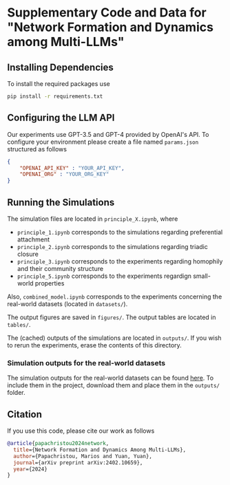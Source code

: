# Supplementary Code and Data for "Network Formation and Dynamics among Multi-LLMs"

## Installing Dependencies 

To install the required packages use 

```bash
pip install -r requirements.txt
```

## Configuring the LLM API

Our experiments use GPT-3.5 and GPT-4 provided by OpenAI's API. To configure your environment please create a file named `params.json` structured as follows

```json
{
    "OPENAI_API_KEY" : "YOUR_API_KEY",
    "OPENAI_ORG" : "YOUR_ORG_KEY"
}
```

## Running the Simulations

The simulation files are located in `principle_X.ipynb`, where

 * `principle_1.ipynb` corresponds to the simulations regarding preferential attachment
 * `principle_2.ipynb` corresponds to the simulations regarding triadic closure
 * `principle_3.ipynb` corresponds to the experiments regarding homophily and their community structure
 * `principle_5.ipynb` corresponds to the experiments regardign small-world properties

Also, `combined_model.ipynb` corresponds to the experiments concerning the real-world datasets (located in `datasets/`).
  
The output figures are saved in `figures/`. The output tables are located in `tables/`. 

The (cached) outputs of the simulations are located in `outputs/`. If you wish to rerun the experiments, erase the contents of this directory. 

### Simulation outputs for the real-world datasets

The simulation outputs for the real-world datasets can be found [here](https://drive.google.com/drive/folders/1pP-zOe4XS--5MArs6Hr4_hUmRhgomzzK?usp=drive_link). To include them in the project, download them and place them in the `outputs/` folder. 


## Citation

If you use this code, please cite our work as follows

```bibtex
@article{papachristou2024network,
  title={Network Formation and Dynamics Among Multi-LLMs},
  author={Papachristou, Marios and Yuan, Yuan},
  journal={arXiv preprint arXiv:2402.10659},
  year={2024}
}
```